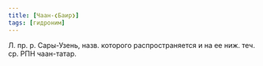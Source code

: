 ```yaml
---
title: [Чаан-❮Баир❯]
tags: [гидроним]
---
```


Л. пр. р. Сары-Узень, назв. которого распространяется и на ее ниж. теч. ср. РПН
чаан-татар.
